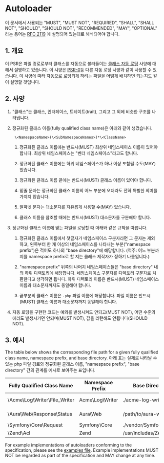 # Autoloader

이 문서에서 사용되는 "MUST", "MUST NOT", "REQUIRED", "SHALL", "SHALL NOT", "SHOULD",
"SHOULD NOT", "RECOMMENDED", "MAY", "OPTIONAL" 라는 용어는 
[RFC 2119](http://tools.ietf.org/html/rfc2119) 에 설명되어 있는대로 해석되어야 합니다.


## 1. 개요

이 PSR은 파일 경로로부터 클래스를 자동으로 불러들이는 [클래스 자동 로딩][autoloading] 사양에 대해서 
설명하고 있습니다. 이 샤양은 [PSR-0][]등 다른 자동 로딩 사양과 같이 사용할 수 있습니다. 
이 사양에 따라 자동으로 로딩되게 하려는 파일을 어떻게 배치하면 되는지도 같이 설명할 것입니다. 


## 2. 사양

1. "클래스"는 클래스, 인터페이스, 트레이트(trait), 그리고 그 외에 비슷한 구조를 나타냅니다. 

2. 정규화된 클래스 이름(fully qualified class name)은 아래와 같이 생겼습니다. 

        \<NamespaceName>(\<SubNamespaceNames>)*\<ClassName>

    1. 정규화된 클래스 이름에는 반드시(MUST) 최상위 네임스페이스 이름이 있어야 합니다. 
       최상위 네임스페이스는 "벤더 네임스페이스"라고도 합니다. 

    2. 정규화된 클래스 이름에는 하위 네임스페이스가 하나 이상 포함될 수도(MAY) 있습니다.

    3. 정규화된 클래스 이름 끝에는 반드시(MUST) 클래스 이름이 있어야 합니다.

    4. 밑줄 문자는 정규화된 클래스 이름의 어느 부분에 오더라도 전혀 특별한 
       의미를 가지지 않습니다.

    5. 알파벳 문자는 대소문자를 자유롭게 사용할 수(MAY) 있습니다. 

    6. 클래스 이름을 참조할 때에는 반드시(MUST) 대소문자를 구분해야 합니다. 

3. 정규화된 클래스 이름에 맞는 파일을 로딩할 때 아래와 같은 규칙을 따릅니다. 

    1. 정규화된 클래스 이름에서 첫글자가 네임스페이스 구분자라면 그 문자는
       제외하고, 왼쪽부터 한 개 이상의 네임스페이스를 나타내는 부분("namespace prefix")은
       적어도 하나의 "base directory"에 해당합니다. (역주: 어느 부분까지를 namespace prefix로
       할 지는 클래스 제작자가 정하기 나름입니다.)

    2. "namespace prefix" 뒤쪽의 나머지 네임스페이스들은 "base directory"  내의
       하위 디렉토리에 해당합니다. 네임스페이스 구분자를 디렉토리 구분자로 치환한다고
       생각하면 됩니다. 하위 디렉토리 이름은 반드시(MUST) 네임스페이스 이름과
       대소문자까지도 동일해야 합니다.

    3. 끝부분의 클래스 이름은 `.php` 파일 이름에 해당합니다. 파일 이름은 반드시(MUST)
       클래스 이름과 대소문자까지 동일해야 합니다.

4. 자동 로딩을 구현한 코드는 예외를 발생시켜도 안되고(MUST NOT), 어떤 수준의 
    에러도 발생시키면 안되며(MUST NOT), 값을 리턴해도 안됩니다(SHOULD NOT).


## 3. 예시

The table below shows the corresponding file path for a given fully qualified
class name, namespace prefix, and base directory.
아래 표는 실제로 나타날 수 있는 php 파일 경로와 정규화된 클래스 이름, "namespace prefix", 
"base directory" 간의 관계를 예시로 보여주는 표입니다. 

| Fully Qualified Class Name    | Namespace Prefix   | Base Directory           | Resulting File Path
| ----------------------------- |--------------------|--------------------------|-------------------------------------------
| \Acme\Log\Writer\File_Writer  | Acme\Log\Writer    | ./acme-log-writer/lib/   | ./acme-log-writer/lib/File_Writer.php
| \Aura\Web\Response\Status     | Aura\Web           | /path/to/aura-web/src/   | /path/to/aura-web/src/Response/Status.php
| \Symfony\Core\Request         | Symfony\Core       | ./vendor/Symfony/Core/   | ./vendor/Symfony/Core/Request.php
| \Zend\Acl                     | Zend               | /usr/includes/Zend/      | /usr/includes/Zend/Acl.php

For example implementations of autoloaders conforming to the specification,
please see the [examples file][]. Example implementations MUST NOT be regarded
as part of the specification and MAY change at any time.

[autoloading]: http://php.net/autoload
[PSR-0]: https://github.com/php-fig/fig-standards/blob/master/accepted/PSR-0.md
[examples file]: https://github.com/php-fig/fig-standards/blob/master/accepted/PSR-4-autoloader-examples.md
